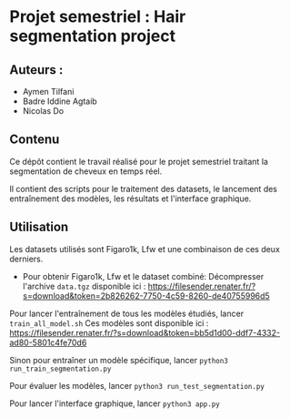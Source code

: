 # Projet semestriel : Hair segmentation project

## Auteurs : 
- Aymen Tilfani
- Badre Iddine Agtaib
- Nicolas Do

## Contenu

Ce dépôt contient le travail réalisé pour le projet semestriel traitant la segmentation de cheveux en temps réel. 

Il contient des scripts pour le traitement des datasets, le lancement des entraînement des modèles, les résultats et l'interface graphique.

## Utilisation

Les datasets utilisés sont Figaro1k, Lfw et une combinaison de ces deux derniers.

- Pour obtenir Figaro1k, Lfw et le dataset combiné:
Décompresser l'archive  `data.tgz` disponible ici :  https://filesender.renater.fr/?s=download&token=2b826262-7750-4c59-8260-de40755996d5

Pour lancer l'entraînement de tous les modèles étudiés, lancer
`train_all_model.sh`
Ces modèles sont disponible ici : https://filesender.renater.fr/?s=download&token=bb5d1d00-ddf7-4332-ad80-5801c4fe70d6

Sinon pour entraîner un modèle spécifique, lancer
`python3 run_train_segmentation.py`

Pour évaluer les modèles, lancer
`python3 run_test_segmentation.py`

Pour lancer l'interface graphique, lancer
`python3 app.py`



